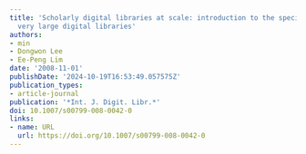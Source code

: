 ```yaml
---
title: 'Scholarly digital libraries at scale: introduction to the special issue on
  very large digital libraries'
authors:
- min
- Dongwon Lee
- Ee-Peng Lim
date: '2008-11-01'
publishDate: '2024-10-19T16:53:49.057575Z'
publication_types:
- article-journal
publication: '*Int. J. Digit. Libr.*'
doi: 10.1007/s00799-008-0042-0
links:
- name: URL
  url: https://doi.org/10.1007/s00799-008-0042-0
---
```

